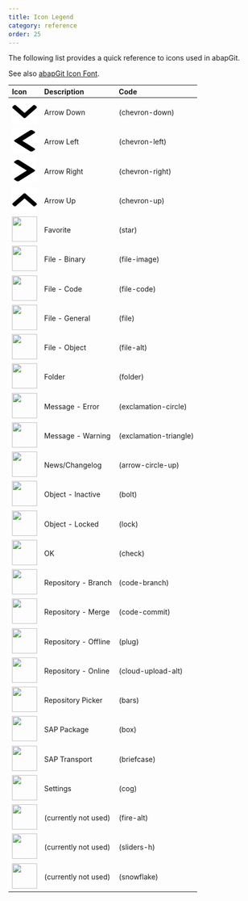 ```yaml
---
title: Icon Legend
category: reference
order: 25
---
```


The following list provides a quick reference to icons used in abapGit.

See also [abapGit Icon Font](https://github.com/abapGit/icon-font).

Icon   | Description   | Code
:------ | :------------ | :------------
<img src="https://github.com/abapGit/icon-font/blob/master/svg/chevron-down.svg" width="50" height="50"> | Arrow Down | (chevron-down)
<img src="https://github.com/abapGit/icon-font/blob/master/svg/chevron-left.svg" width="50" height="50"> | Arrow Left | (chevron-left)
<img src="https://github.com/abapGit/icon-font/blob/master/svg/chevron-right.svg" width="50" height="50"> | Arrow Right | (chevron-right)
<img src="https://github.com/abapGit/icon-font/blob/master/svg/chevron-up.svg" width="50" height="50"> | Arrow Up | (chevron-up)
<img src="https://github.com/abapGit/icon-font/blob/master/svg/star.svg" width="50" height="50"> | Favorite | (star)
<img src="https://github.com/abapGit/icon-font/blob/master/svg/file-image.svg" width="50" height="50"> | File - Binary | (file-image)
<img src="https://github.com/abapGit/icon-font/blob/master/svg/file-code.svg" width="50" height="50"> | File - Code | (file-code)
<img src="https://github.com/abapGit/icon-font/blob/master/svg/file.svg" width="50" height="50"> | File - General | (file)
<img src="https://github.com/abapGit/icon-font/blob/master/svg/file-alt.svg" width="50" height="50"> | File - Object | (file-alt)
<img src="https://github.com/abapGit/icon-font/blob/master/svg/folder.svg" width="50" height="50"> | Folder | (folder)
<img src="https://github.com/abapGit/icon-font/blob/master/svg/exclamation-circle.svg" width="50" height="50"> | Message - Error | (exclamation-circle)
<img src="https://github.com/abapGit/icon-font/blob/master/svg/exclamation-triangle.svg" width="50" height="50"> | Message - Warning | (exclamation-triangle)
<img src="https://github.com/abapGit/icon-font/blob/master/svg/arrow-circle-up.svg" width="50" height="50"> | News/Changelog | (arrow-circle-up)
<img src="https://github.com/abapGit/icon-font/blob/master/svg/bolt.svg" width="50" height="50"> | Object - Inactive | (bolt)
<img src="https://github.com/abapGit/icon-font/blob/master/svg/lock.svg" width="50" height="50"> | Object - Locked | (lock)
<img src="https://github.com/abapGit/icon-font/blob/master/svg/check.svg" width="50" height="50"> | OK | (check)
<img src="https://github.com/abapGit/icon-font/blob/master/svg/code-branch.svg" width="50" height="50"> | Repository - Branch | (code-branch)
<img src="https://github.com/abapGit/icon-font/blob/master/svg/code-commit.svg" width="50" height="50"> | Repository - Merge | (code-commit)
<img src="https://github.com/abapGit/icon-font/blob/master/svg/plug.svg" width="50" height="50"> | Repository - Offline | (plug)
<img src="https://github.com/abapGit/icon-font/blob/master/svg/cloud-upload-alt.svg" width="50" height="50"> | Repository - Online | (cloud-upload-alt)
<img src="https://github.com/abapGit/icon-font/blob/master/svg/bars.svg" width="50" height="50"> | Repository Picker | (bars)
<img src="https://github.com/abapGit/icon-font/blob/master/svg/box.svg" width="50" height="50"> | SAP Package | (box)
<img src="https://github.com/abapGit/icon-font/blob/master/svg/briefcase.svg" width="50" height="50"> | SAP Transport | (briefcase)
<img src="https://github.com/abapGit/icon-font/blob/master/svg/cog.svg" width="50" height="50"> | Settings | (cog)
<img src="https://github.com/abapGit/icon-font/blob/master/svg/fire-alt.svg" width="50" height="50"> | (currently not used) | (fire-alt)
<img src="https://github.com/abapGit/icon-font/blob/master/svg/sliders-h.svg" width="50" height="50"> | (currently not used) | (sliders-h)
<img src="https://github.com/abapGit/icon-font/blob/master/svg/snowflake.svg" width="50" height="50"> | (currently not used) | (snowflake)
